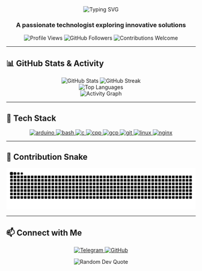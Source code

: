<div align="center">
  <img src="https://readme-typing-svg.herokuapp.com?font=Fira+Code&weight=600&size=28&duration=3000&pause=500&color=36BCF7&center=true&vCenter=true&random=false&width=500&lines=Hi+%F0%9F%91%8B%2C+I'm+Muhammad+Nasri;Software+Developer;DevOps+Enthusiast;Linux+Lover;Continuous+Learner" alt="Typing SVG" />
</div>

<h3 align="center">A passionate technologist exploring innovative solutions</h3>

<p align="center">
  <img src="https://komarev.com/ghpvc/?username=untadotmy&label=Profile%20views&color=36BCF7&style=flat" alt="Profile Views" />
  <img src="https://img.shields.io/github/followers/untadotmy?label=Followers&style=social" alt="GitHub Followers" />
  <img src="https://img.shields.io/badge/Contributions-Welcome-brightgreen" alt="Contributions Welcome" />
</p>

<hr />

## 📊 GitHub Stats & Activity

<div align="center">
  <img src="https://github-readme-stats.vercel.app/api?username=untadotmy&show_icons=true&theme=tokyonight&hide_border=true&count_private=true" height="180" alt="GitHub Stats" />
  <img src="https://github-readme-streak-stats.herokuapp.com/?user=untadotmy&theme=tokyonight&hide_border=true" height="180" alt="GitHub Streak" />
</div>

<div align="center">
  <img src="https://github-readme-stats.vercel.app/api/top-langs/?username=untadotmy&layout=compact&theme=tokyonight&hide_border=true" alt="Top Languages" />
</div>

<!-- GitHub Activity Graph -->
<div align="center">
  <img src="https://github-readme-activity-graph.vercel.app/graph?username=untadotmy&bg_color=0D1117&color=58A6FF&line=58A6FF&point=1F6FEB&area=true&hide_border=true" alt="Activity Graph" />
</div>

<hr />

## 🚀 Tech Stack

<p align="center">
  <a href="https://www.arduino.cc/" target="_blank" rel="noreferrer">
    <img src="https://skillicons.dev/icons?i=arduino" alt="arduino" width="45" height="45"/>
  </a>
  <a href="https://www.gnu.org/software/bash/" target="_blank" rel="noreferrer">
    <img src="https://skillicons.dev/icons?i=bash" alt="bash" width="45" height="45"/>
  </a>
  <a href="https://www.cprogramming.com/" target="_blank" rel="noreferrer">
    <img src="https://skillicons.dev/icons?i=c" alt="c" width="45" height="45"/>
  </a>
  <a href="https://www.w3schools.com/cpp/" target="_blank" rel="noreferrer">
    <img src="https://skillicons.dev/icons?i=cpp" alt="cpp" width="45" height="45"/>
  </a>
  <a href="https://cloud.google.com" target="_blank" rel="noreferrer">
    <img src="https://skillicons.dev/icons?i=gcp" alt="gcp" width="45" height="45"/>
  </a>
  <a href="https://git-scm.com/" target="_blank" rel="noreferrer">
    <img src="https://skillicons.dev/icons?i=git" alt="git" width="45" height="45"/>
  </a>
  <a href="https://www.linux.org/" target="_blank" rel="noreferrer">
    <img src="https://skillicons.dev/icons?i=linux" alt="linux" width="45" height="45"/>
  </a>
  <a href="https://www.nginx.com" target="_blank" rel="noreferrer">
    <img src="https://skillicons.dev/icons?i=nginx" alt="nginx" width="45" height="45"/>
  </a>
</p>

<hr />

## 🐍 Contribution Snake

<picture>
  <source media="(prefers-color-scheme: dark)" srcset="https://raw.githubusercontent.com/untadotmy/untadotmy/output/github-contribution-grid-snake-dark.svg" />
  <source media="(prefers-color-scheme: light)" srcset="https://raw.githubusercontent.com/untadotmy/untadotmy/output/github-contribution-grid-snake.svg" />
  <img alt="github contribution grid snake animation" src="https://raw.githubusercontent.com/untadotmy/untadotmy/output/github-contribution-grid-snake.svg" />
</picture>

<hr />

## 📫 Connect with Me

<p align="center">
  <a href="https://t.me/UntaDotMy" target="_blank">
    <img src="https://img.shields.io/badge/Telegram-2CA5E0?style=for-the-badge&logo=telegram&logoColor=white" alt="Telegram"/>
  </a>
  <a href="https://github.com/untadotmy" target="_blank">
    <img src="https://img.shields.io/badge/GitHub-100000?style=for-the-badge&logo=github&logoColor=white" alt="GitHub"/>
  </a>
</p>

<div align="center">
  <img src="https://quotes-github-readme.vercel.app/api?type=horizontal&theme=tokyonight" alt="Random Dev Quote" />
</div>
